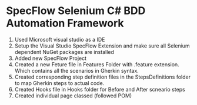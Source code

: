 # SpecFlow Selenium C# BDD Automation Framework 

1. Used Microsoft visual studio as a IDE
2. Setup the Visual Studio SpecFlow Extension and make sure all Selenium dependent NuGet packages are installed
3. Added new SpecFlow Project
4. Created a new Feture file in Features Folder with .feature extension. Which contains all the scenarios in Gherkin syntax.
5. Created corresponding step definition files in the StepsDefinitions folder to map Gherkin steps to actual code.
6. Created Hooks file in Hooks folder for Before and After scneario steps
7. Created individual page classed (followed POM)
   
